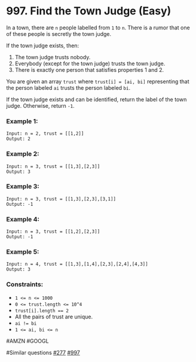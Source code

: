# 997. Find the Town Judge (Easy)

In a town, there are `n` people labelled from `1` to `n`. There is a rumor that one of these people is secretly the town judge.

If the town judge exists, then:

1. The town judge trusts nobody.
2. Everybody (except for the town judge) trusts the town judge.
3. There is exactly one person that satisfies properties 1 and 2.

You are given an array `trust` where `trust[i] = [ai, bi]` representing that the person labeled `ai` trusts the person labeled `bi`.

If the town judge exists and can be identified, return the label of the town judge. Otherwise, return `-1`.

### Example 1:

```
Input: n = 2, trust = [[1,2]]
Output: 2
```

### Example 2:

```
Input: n = 3, trust = [[1,3],[2,3]]
Output: 3
```

### Example 3:

```
Input: n = 3, trust = [[1,3],[2,3],[3,1]]
Output: -1
```

### Example 4:

```
Input: n = 3, trust = [[1,2],[2,3]]
Output: -1
```

### Example 5:

```
Input: n = 4, trust = [[1,3],[1,4],[2,3],[2,4],[4,3]]
Output: 3
```

### Constraints:

- `1 <= n <= 1000`
- `0 <= trust.length <= 10^4`
- `trust[i].length == 2`
- All the pairs of trust are unique.
- `ai != bi`
- `1 <= ai, bi <= n`

#AMZN #GOOGL

#Similar questions [#277](../p277m/README.md) [#997](../p997e/README.md)
